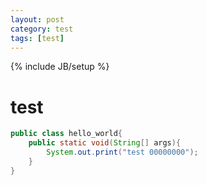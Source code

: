 ```yaml
---
layout: post
category: test
tags: [test]
---
```

{% include JB/setup %}
# test

```java
public class hello_world{
	public static void(String[] args){
		System.out.print("test 00000000");
	}
}
```
	
 